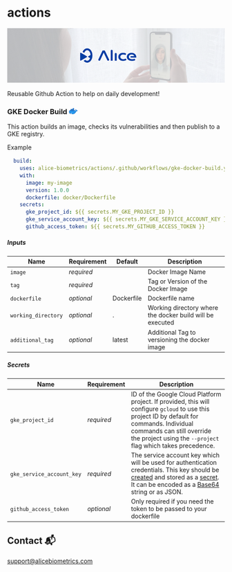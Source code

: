 # actions 

<img src="https://github.com/alice-biometrics/custom-emojis/blob/master/images/alice_header.png" width=auto>

Reusable Github Action to help on daily development! 

### GKE Docker Build <img src="https://github.com/alice-biometrics/custom-emojis/blob/master/images/docker.png" width="20">

This action builds an image, checks its vulnerabilities and then publish to a GKE registry.

Example

```yml
  build:
    uses: alice-biometrics/actions/.github/workflows/gke-docker-build.yml@main
    with:
      image: my-image
      version: 1.0.0
      dockerfile: docker/Dockerfile
    secrets:
      gke_project_id: ${{ secrets.MY_GKE_PROJECT_ID }}
      gke_service_account_key: ${{ secrets.MY_GKE_SERVICE_ACCOUNT_KEY }}
      github_access_token: ${{ secrets.MY_GITHUB_ACCESS_TOKEN }}
```

##### Inputs

| Name                | Requirement | Default    | Description                                               |
| ------------------- | ----------- | ---------- | --------------------------------------------------------- |
| `image`             | _required_  |            | Docker Image Name                                         |
| `tag`               | _required_  |            | Tag or Version of the Docker Image                        |
| `dockerfile`        | _optional_  | Dockerfile | Dockerfile name                                           |
| `working_directory` | _optional_  | .          | Working directory where the docker build will be executed |
| `additional_tag`    | _optional_  | latest     | Additional Tag to versioning the docker image             |

##### Secrets

| Name              | Requirement | Description |
| ----------------- | -----------| ----------- |
| `gke_project_id`  | _required_   | ID of the Google Cloud Platform project. If provided, this will configure `gcloud` to use this project ID by default for commands. Individual commands can still override the project using the `--project` flag which takes precedence. |
| `gke_service_account_key`   | _required_  | The service account key which will be used for authentication credentials. This key should be [created](https://cloud.google.com/iam/docs/creating-managing-service-account-keys) and stored as a [secret](https://help.github.com/en/actions/automating-your-workflow-with-github-actions/creating-and-using-encrypted-secrets). It can be encoded as a [Base64](https://en.wikipedia.org/wiki/Base64) string or as JSON. |
| `github_access_token`  | _optional_  | Only required if you need the token to be passed to your dockerfile |  

## Contact :mailbox_with_mail:

support@alicebiometrics.com
